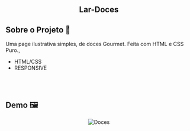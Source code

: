 <h2 style="text-align: center; font-weight: bold;">Lar-Doces</h2>

## Sobre o Projeto 💬

Uma page ilustrativa simples, de doces Gourmet. Feita com HTML e CSS Puro.,







- HTML/CSS
- RESPONSIVE

<br><br>

## Demo 🖼️

<div align="center" >

![Doces](https://media0.giphy.com/media/PTT2l4oDcDvmfOmX3f/giphy.gif?cid=790b7611fa508a2c8e6dad5130bb79e762c0e0bf99ca31fc&rid=giphy.gif&ct=g)

</div>


